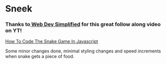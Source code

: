# Sneek

### Thanks to[ Web Dev Simplified](https://www.youtube.com/c/WebDevSimplified) for this great follow along video on YT!
[How To Code The Snake Game In Javascript](https://www.youtube.com/watch?v=QTcIXok9wNY) 

Some minor changes done, minimal styling changes and speed increments when snake gets a piece of food.
